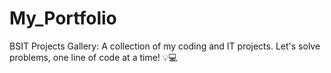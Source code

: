 # My_Portfolio
 BSIT Projects Gallery: A collection of my coding and IT projects.  Let's solve problems, one line of code at a time! 💡💻
